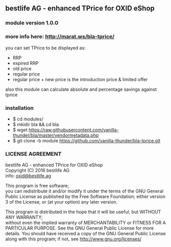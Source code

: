## bestlife AG - enhanced TPrice for OXID eShop
### module version 1.0.0

### more info here: http://marat.ws/bla-tprice/

you can set TPrice to be displayed as:
* RRP
* expired RRP
* old price
* regular price
* regular price + new price is the introduction price & limited offer
 
also this module can calculate absolute and percentage savings against tprice

### installation
* $ cd modules/ 
* $ mkidir bla && cd bla
* $ wget https://raw.githubusercontent.com/vanilla-thunder/bla/master/vendormetadata.php
* $ git clone -b module https://github.com/vanilla-thunder/bla-tprice.git

### LICENSE AGREEMENT
   bestlife AG - enhanced TPrice for OXID eShop  
   Copyright (C) 2016  bestlife AG  
   info:  oxid@bestlife.ag  
  
   This program is free software;  
   you can redistribute it and/or modify it under the terms of the GNU General Public License as published by the Free Software Foundation;
   either version 3 of the License, or (at your option) any later version.
  
   This program is distributed in the hope that it will be useful, but WITHOUT ANY WARRANTY;  
   without even the implied warranty of MERCHANTABILITY or FITNESS FOR A PARTICULAR PURPOSE. See the GNU General Public License for more details.
   You should have received a copy of the GNU General Public License along with this program; if not, see <http://www.gnu.org/licenses/>